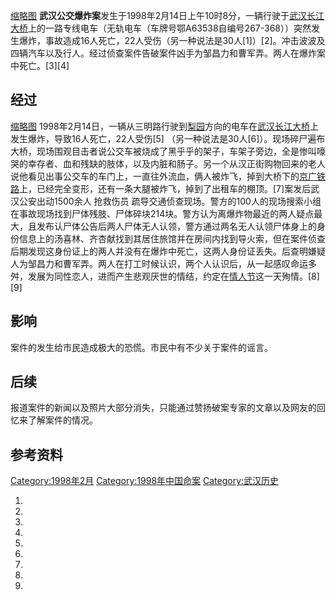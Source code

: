[缩略图](https://zh.wikipedia.org/wiki/File:98武汉公交爆炸案爆炸车辆图.jpg "fig:缩略图") **武汉公交爆炸案**发生于1998年2月14日上午10时8分，一辆行驶于[武汉长江大桥](../Page/武汉长江大桥.md "wikilink")上的一路专线电车（无轨电车（车牌号鄂A63538自编号267-368））突然发生爆炸，事故造成16人死亡，22人受伤（另一种说法是30人\[1\]）\[2\]。冲击波波及四辆汽车以及行人。经过侦查案件告破案件凶手为邹昌力和曹军弄。两人在爆炸案中死亡。\[3\]\[4\]

## 经过

[缩略图](https://zh.wikipedia.org/wiki/File:1998年武汉公交爆炸案警方分析图.jpeg "fig:缩略图") 1998年2月14日，一辆从三明路行驶到[梨园](../Page/梨园.md "wikilink")方向的电车在[武汉长江大桥](../Page/武汉长江大桥.md "wikilink")上发生爆炸，导致16人死亡，22人受伤\[5\] （另一种说法是30人\[6\]）。现场碎尸遍布大桥，现场围观目击者说公交车被烧成了黑乎乎的架子，车架子旁边，全是惨叫嚎哭的幸存者、血和残缺的肢体，以及内脏和肠子。另一个从汉正街购物回来的老人说他看见出事公交车的车门上，一直往外流血，俩人被炸飞，掉到大桥下的[京广铁路](../Page/京广铁路.md "wikilink")上，已经完全变形，还有一条大腿被炸飞，掉到了出租车的棚顶。\[7\]案发后武汉公安出动1500余人 抢救伤员 疏导交通侦查现场。警方的100人的现场搜索小组在事故现场找到尸体残肢、尸体碎块214块。警方认为离爆炸物最近的两人疑点最大，且发布认尸体公告后两人尸体无人认领，警方通过两名无人认领尸体身上的身份信息上的汤喜林、齐杏献找到其居住旅馆并在房间内找到导火索，但在案件侦查后期发现这身份证上的两人并没有在爆炸中死亡，这两人身份证丢失。后查明嫌疑人为邹昌力和曹军弄。两人在打工时候认识，两个人认识后，从一起感叹命运多舛，发展为同性恋人，进而产生悲观厌世的情结，约定在[情人节](../Page/情人节.md "wikilink")这一天殉情。\[8\]\[9\]

## 影响

案件的发生给市民造成极大的恐慌。市民中有不少关于案件的谣言。

## 后续

报道案件的新闻以及照片大部分消失，只能通过赞扬破案专家的文章以及网友的回忆来了解案件的情况。

## 参考资料

[Category:1998年2月](https://zh.wikipedia.org/wiki/Category:1998年2月 "wikilink") [Category:1998年中国命案](https://zh.wikipedia.org/wiki/Category:1998年中国命案 "wikilink") [Category:武汉历史](https://zh.wikipedia.org/wiki/Category:武汉历史 "wikilink")

1.

2.

3.
4.

5.
6.
7.
8.
9.